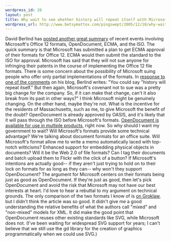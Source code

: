 ```yaml
--- 
wordpress_id: 26
layout: post
title: Why wait to see whether history will repeat itself with Microsoft and Office 12 formats?
wordpress_url: http://www.betsymattox.com/pingswept/2005/12/10/why-wait-to-see-whether-history-will-repeat-itself-with-microsoft-and-office-12-formats/
---
```

David Berlind has <a href="http://blogs.zdnet.com/BTL/?p=2257">posted another great summary</a> of recent events involving Microsoft's Office 12 formats, OpenDocument, ECMA, and the ISO. The quick summary is that Microsoft has submitted a plan to get ECMA approval of their formats for Office 12. ECMA would then submit the standard to the ISO for approval. Microsoft has said that they will not sue anyone for infringing their patents in the course of implementing the Office 12 file formats. There is some concern about the possibility of Microsoft suing people who offer only partial implementations of the formats.
In <a href="http://www.zdnet.com/5208-10532-0.html?forumID=1&#38;threadID=15872&#38;messageID=315529&#38;start=-33">response to one of the comments</a> on his blog, Berlind writes: "You could say "history will repeat itself." But then again, Microsoft's covenant not to sue was a pretty big change for the company. So, if it can make that change, can't it also break from its past in other ways?"
I think Microsoft might be genuinely changing. On the other hand, maybe they're not. What is the incentive for the residents of Massachusetts, such as me, to give Microsoft the benefit of the doubt? OpenDocument is already approved by OASIS, and it's likely that it will pass through the ISO before Microsoft's formats. <a href="http://opendocumentfellowship.org/Applications/HomePage">OpenDocument is available for use in multiple products</a>, right now.
So why should I want my government to wait? Will Microsoft's formats provide some technical advantage? We're talking about document formats for an office suite. Will Microsoft's format allow me to write a memo automatically laced with top-notch witticisms? Enhanced support for embedding physical objects in documents? Will it be the Web 2.0 of file formats? Can I tag their documents and batch upload them to Flickr with the click of a button?
If Microsoft's intentions are actually good-- if they aren't just trying to hold on to their lock on formats for as long as they can-- why won't they support OpenDocument? The argument for Microsoft centers on their formats being just as good as OpenDocument. If they're just as good, then let's pick OpenDocument and avoid the risk that Microsoft may not have our best interests at heart.
I'd love to hear a rebuttal to my argument on technical grounds. The only comparison of the two formats I know of is <a href="http://www.groklaw.net/article.php?story=20051125144611543">on Groklaw</a>, but I didn't think the article was so good. It didn't give me a good understanding the relative benefits of what the authors call "mixed" and "non-mixed" models for XML. It did make the good point that OpenDocument reuses other existing standards like SVG, while Microsoft does not.
(I've been waiting for widespread SVG support for years; I can't believe that we still use the gd library for the creation of graphics programmatically when we could use SVG.)

